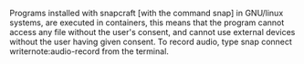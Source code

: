 Programs installed with snapcraft [with the command snap] in GNU/linux systems, are executed in containers, this means that the program cannot access any file without the user's consent, and cannot use external devices without the user having given consent.
To record audio, type snap connect writernote:audio-record from the terminal.

